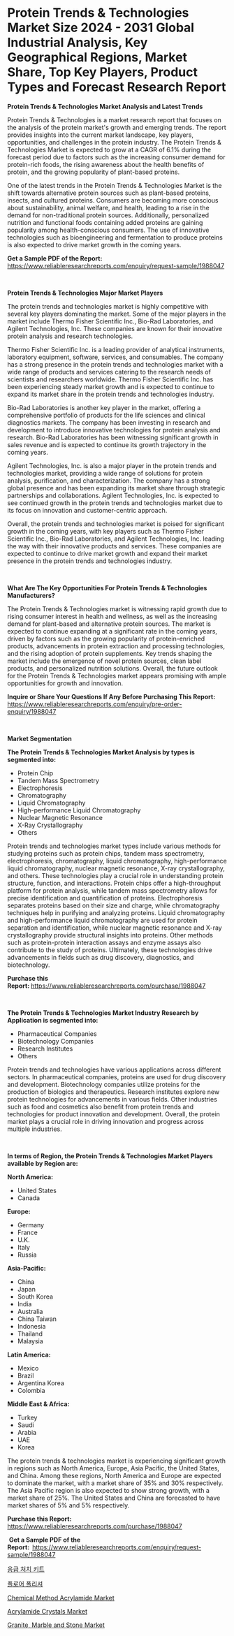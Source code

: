 <p><h1>Protein Trends & Technologies Market Size 2024 - 2031 Global Industrial Analysis, Key Geographical Regions, Market Share, Top Key Players, Product Types and Forecast Research Report</h1></p><p><strong>Protein Trends & Technologies Market Analysis and Latest Trends</strong></p>
<p><p>Protein Trends & Technologies is a market research report that focuses on the analysis of the protein market's growth and emerging trends. The report provides insights into the current market landscape, key players, opportunities, and challenges in the protein industry. The Protein Trends & Technologies Market is expected to grow at a CAGR of 6.1% during the forecast period due to factors such as the increasing consumer demand for protein-rich foods, the rising awareness about the health benefits of protein, and the growing popularity of plant-based proteins.</p><p>One of the latest trends in the Protein Trends & Technologies Market is the shift towards alternative protein sources such as plant-based proteins, insects, and cultured proteins. Consumers are becoming more conscious about sustainability, animal welfare, and health, leading to a rise in the demand for non-traditional protein sources. Additionally, personalized nutrition and functional foods containing added proteins are gaining popularity among health-conscious consumers. The use of innovative technologies such as bioengineering and fermentation to produce proteins is also expected to drive market growth in the coming years.</p></p>
<p><strong>Get a Sample PDF of the Report:&nbsp;</strong> <a href="https://www.reliableresearchreports.com/enquiry/request-sample/1988047">https://www.reliableresearchreports.com/enquiry/request-sample/1988047</a></p>
<p>&nbsp;</p>
<p><strong>Protein Trends & Technologies Major Market Players</strong></p>
<p><p>The protein trends and technologies market is highly competitive with several key players dominating the market. Some of the major players in the market include Thermo Fisher Scientific Inc., Bio-Rad Laboratories, and Agilent Technologies, Inc. These companies are known for their innovative protein analysis and research technologies.</p><p>Thermo Fisher Scientific Inc. is a leading provider of analytical instruments, laboratory equipment, software, services, and consumables. The company has a strong presence in the protein trends and technologies market with a wide range of products and services catering to the research needs of scientists and researchers worldwide. Thermo Fisher Scientific Inc. has been experiencing steady market growth and is expected to continue to expand its market share in the protein trends and technologies industry.</p><p>Bio-Rad Laboratories is another key player in the market, offering a comprehensive portfolio of products for the life sciences and clinical diagnostics markets. The company has been investing in research and development to introduce innovative technologies for protein analysis and research. Bio-Rad Laboratories has been witnessing significant growth in sales revenue and is expected to continue its growth trajectory in the coming years.</p><p>Agilent Technologies, Inc. is also a major player in the protein trends and technologies market, providing a wide range of solutions for protein analysis, purification, and characterization. The company has a strong global presence and has been expanding its market share through strategic partnerships and collaborations. Agilent Technologies, Inc. is expected to see continued growth in the protein trends and technologies market due to its focus on innovation and customer-centric approach.</p><p>Overall, the protein trends and technologies market is poised for significant growth in the coming years, with key players such as Thermo Fisher Scientific Inc., Bio-Rad Laboratories, and Agilent Technologies, Inc. leading the way with their innovative products and services. These companies are expected to continue to drive market growth and expand their market presence in the protein trends and technologies industry.</p></p>
<p>&nbsp;</p>
<p><strong>What Are The Key Opportunities For Protein Trends & Technologies Manufacturers?</strong></p>
<p><p>The Protein Trends & Technologies market is witnessing rapid growth due to rising consumer interest in health and wellness, as well as the increasing demand for plant-based and alternative protein sources. The market is expected to continue expanding at a significant rate in the coming years, driven by factors such as the growing popularity of protein-enriched products, advancements in protein extraction and processing technologies, and the rising adoption of protein supplements. Key trends shaping the market include the emergence of novel protein sources, clean label products, and personalized nutrition solutions. Overall, the future outlook for the Protein Trends & Technologies market appears promising with ample opportunities for growth and innovation.</p></p>
<p><strong>Inquire or Share Your Questions If Any Before Purchasing This Report:</strong> <a href="https://www.reliableresearchreports.com/enquiry/pre-order-enquiry/1988047">https://www.reliableresearchreports.com/enquiry/pre-order-enquiry/1988047</a></p>
<p>&nbsp;</p>
<p><strong>Market Segmentation</strong></p>
<p><strong>The Protein Trends & Technologies Market Analysis by types is segmented into:</strong></p>
<p><ul><li>Protein Chip</li><li>Tandem Mass Spectrometry</li><li>Electrophoresis</li><li>Chromatography</li><li>Liquid Chromatography</li><li>High-performance Liquid Chromatography</li><li>Nuclear Magnetic Resonance</li><li>X-Ray Crystallography</li><li>Others</li></ul></p>
<p><p>Protein trends and technologies market types include various methods for studying proteins such as protein chips, tandem mass spectrometry, electrophoresis, chromatography, liquid chromatography, high-performance liquid chromatography, nuclear magnetic resonance, X-ray crystallography, and others. These technologies play a crucial role in understanding protein structure, function, and interactions. Protein chips offer a high-throughput platform for protein analysis, while tandem mass spectrometry allows for precise identification and quantification of proteins. Electrophoresis separates proteins based on their size and charge, while chromatography techniques help in purifying and analyzing proteins. Liquid chromatography and high-performance liquid chromatography are used for protein separation and identification, while nuclear magnetic resonance and X-ray crystallography provide structural insights into proteins. Other methods such as protein-protein interaction assays and enzyme assays also contribute to the study of proteins. Ultimately, these technologies drive advancements in fields such as drug discovery, diagnostics, and biotechnology.</p></p>
<p><strong>Purchase this Report:&nbsp;</strong><a href="https://www.reliableresearchreports.com/purchase/1988047">https://www.reliableresearchreports.com/purchase/1988047</a></p>
<p>&nbsp;</p>
<p><strong>The Protein Trends & Technologies Market Industry Research by Application is segmented into:</strong></p>
<p><ul><li>Pharmaceutical Companies</li><li>Biotechnology Companies</li><li>Research Institutes</li><li>Others</li></ul></p>
<p><p>Protein trends and technologies have various applications across different sectors. In pharmaceutical companies, proteins are used for drug discovery and development. Biotechnology companies utilize proteins for the production of biologics and therapeutics. Research institutes explore new protein technologies for advancements in various fields. Other industries such as food and cosmetics also benefit from protein trends and technologies for product innovation and development. Overall, the protein market plays a crucial role in driving innovation and progress across multiple industries.</p></p>
<p>&nbsp;</p>
<p><strong>In terms of Region, the Protein Trends & Technologies Market Players available by Region are:</strong></p>
<p>
    <p> <strong> North America: </strong>
        <ul>
            <li>United States</li>
            <li>Canada</li>
        </ul>
        </p> 
    <p> <strong> Europe: </strong>
        <ul>
            <li>Germany</li>
            <li>France</li>
            <li>U.K.</li>
            <li>Italy</li>
            <li>Russia</li>
        </ul>
        </p> 
    <p> <strong> Asia-Pacific: </strong>
        <ul>
            <li>China</li>
            <li>Japan</li>
            <li>South Korea</li>
            <li>India</li>
            <li>Australia</li>
            <li>China Taiwan</li>
            <li>Indonesia</li>
            <li>Thailand</li>
            <li>Malaysia</li>
        </ul>
        </p> 
    <p> <strong> Latin America: </strong>
        <ul>
            <li>Mexico</li>
            <li>Brazil</li>
            <li>Argentina Korea</li>
            <li>Colombia</li>
        </ul>
        </p> 
    <p> <strong> Middle East & Africa: </strong>
        <ul>
            <li>Turkey</li>
            <li>Saudi</li>
            <li>Arabia</li>
            <li>UAE</li>
            <li>Korea</li>
        </ul>
    </p>
    </p>
<p><p>The protein trends & technologies market is experiencing significant growth in regions such as North America, Europe, Asia Pacific, the United States, and China. Among these regions, North America and Europe are expected to dominate the market, with a market share of 35% and 30% respectively. The Asia Pacific region is also expected to show strong growth, with a market share of 25%. The United States and China are forecasted to have market shares of 5% and 5% respectively.</p></p>
<p><strong>Purchase this Report: </strong><a href="https://www.reliableresearchreports.com/purchase/1988047">https://www.reliableresearchreports.com/purchase/1988047</a></p>
<p>&nbsp;<strong>Get a Sample PDF of the Report:&nbsp;&nbsp;</strong><a href="https://www.reliableresearchreports.com/enquiry/request-sample/1988047">https://www.reliableresearchreports.com/enquiry/request-sample/1988047</a></p>
<p><strong></strong></p>
<p><p><a href="https://medium.com/@qpfbabw35734906/%EC%9D%91%EA%B8%89-%EC%A1%B0%EC%B9%98-%ED%82%A4%ED%8A%B8-%EC%8B%9C%EC%9E%A5-%EC%9D%B8%EC%82%AC%EC%9D%B4%ED%8A%B8-%EC%8B%9C%EC%9E%A5-%EB%8F%99%ED%96%A5-%EC%84%B1%EC%9E%A5-2024%EB%85%84%EB%B6%80%ED%84%B0-2031%EB%85%84%EA%B9%8C%EC%A7%80-%EC%98%88%EC%83%81%EB%90%9C-%EA%B2%83-4523b0370beb">응급 처치 키트</a></p><p><a href="https://medium.com/@fredzurtlauf67806/%EB%B0%94%EB%8B%A5-%ED%8F%B4%EB%A6%AC%EC%85%94-%EC%8B%9C%EC%9E%A5-%EC%8B%9C%EC%9E%A5-%EC%A0%90%EC%9C%A0%EC%9C%A8-%EC%8B%9C%EC%9E%A5-%ED%8A%B8%EB%A0%8C%EB%93%9C-%EA%B7%B8%EB%A6%AC%EA%B3%A0-%EB%AF%B8%EB%9E%98-%EC%84%B1%EC%9E%A5-%ED%83%90%EC%83%89-c6ac59aa9e2d">플로어 폴리셔</a></p><p><a href="https://circular-yam-9b9.notion.site/Chemical-Method-Acrylamide-Market-Analysis-Examines-its-Scope-on-Growth-Opportunities-and-Forecaste-118c1103c1e74c0c9deacacad160c607">Chemical Method Acrylamide Market</a></p><p><a href="https://cedar-agate-3da.notion.site/Acrylamide-Crystals-Market-Size-Global-Industry-Overview-Market-Segmentation-and-Forecast-2024-to-9bc8a74a2b664eaa8955924bd280a5e1">Acrylamide Crystals Market</a></p><p><a href="https://github.com/Airanohannonzb68e5pb53oc1/Market-Research-Report-List-1/blob/main/granite-marble-and-stone-market.md">Granite, Marble and Stone Market</a></p></p>